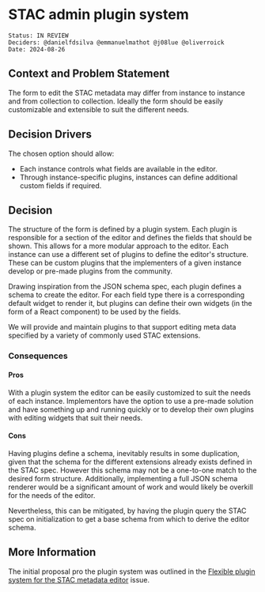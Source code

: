 # STAC admin plugin system

    Status: IN REVIEW
    Deciders: @danielfdsilva @emmanuelmathot @j08lue @oliverroick
    Date: 2024-08-26


## Context and Problem Statement

The form to edit the STAC metadata may differ from instance to instance and from collection to collection. Ideally the form should be easily customizable and extensible to suit the different needs.

## Decision Drivers

The chosen option should allow:
- Each instance controls what fields are available in the editor.
- Through instance-specific plugins, instances can define additional custom fields if required.

## Decision

The structure of the form is defined by a plugin system. Each plugin is responsible for a section of the editor and defines the fields that should be shown.
This allows for a more modular approach to the editor. Each instance can use a different set of plugins to define the editor's structure. These can be custom plugins that the implementers of a given instance develop or pre-made plugins from the community.

Drawing inspiration from the JSON schema spec, each plugin defines a schema to create the editor. For each field type there is a corresponding default widget to render it, but plugins can define their own widgets (in the form of a React component) to be used by the fields.

We will provide and maintain plugins to that support editing meta data specified by a variety of commonly used STAC extensions.

### Consequences

#### Pros
With a plugin system the editor can be easily customized to suit the needs of each instance. Implementors have the option to use a pre-made solution and have something up and running quickly or to develop their own plugins with editing widgets that suit their needs.

#### Cons
Having plugins define a schema, inevitably results in some duplication, given that the schema for the different extensions already exists defined in the STAC spec. However this schema may not be a one-to-one match to the desired form structure. Additionally, implementing a full JSON schema renderer would be a significant amount of work and would likely be overkill for the needs of the editor.

Nevertheless, this can be mitigated, by having the plugin query the STAC spec on initialization to get a base schema from which to derive the editor schema.

## More Information

The initial proposal pro the plugin system was outlined in the [Flexible plugin system for the STAC metadata editor](https://github.com/EOEPCA/data-access/issues/73) issue.
